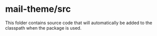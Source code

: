 # mail-theme/src

This folder contains source code that will automatically be added to the classpath when
the package is used.

